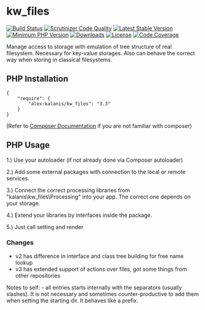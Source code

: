 # kw_files

[![Build Status](https://app.travis-ci.com/alex-kalanis/kw_files.svg?branch=master)](https://app.travis-ci.com/github/alex-kalanis/kw_files)
[![Scrutinizer Code Quality](https://scrutinizer-ci.com/g/alex-kalanis/kw_files/badges/quality-score.png?b=master)](https://scrutinizer-ci.com/g/alex-kalanis/kw_files/?branch=master)
[![Latest Stable Version](https://poser.pugx.org/alex-kalanis/kw_files/v/stable.svg?v=1)](https://packagist.org/packages/alex-kalanis/kw_files)
[![Minimum PHP Version](https://img.shields.io/badge/php-%3E%3D%207.3-8892BF.svg)](https://php.net/)
[![Downloads](https://img.shields.io/packagist/dt/alex-kalanis/kw_files.svg?v1)](https://packagist.org/packages/alex-kalanis/kw_files)
[![License](https://poser.pugx.org/alex-kalanis/kw_files/license.svg?v=1)](https://packagist.org/packages/alex-kalanis/kw_files)
[![Code Coverage](https://scrutinizer-ci.com/g/alex-kalanis/kw_files/badges/coverage.png?b=master&v=1)](https://scrutinizer-ci.com/g/alex-kalanis/kw_files/?branch=master)

Manage access to storage with emulation of tree structure of real filesystem.
Necessary for key-value storages. Also can behave the correct way when storing
in classical filesystems.

## PHP Installation

```
{
    "require": {
        "alex-kalanis/kw_files": "3.3"
    }
}
```

(Refer to [Composer Documentation](https://github.com/composer/composer/blob/master/doc/00-intro.md#introduction) if you are not
familiar with composer)


## PHP Usage

1.) Use your autoloader (if not already done via Composer autoloader)

2.) Add some external packages with connection to the local or remote services.

3.) Connect the correct processing libraries from "kalanis\kw_files\Processing" into your app. The correct one depends on your storage.

4.) Extend your libraries by interfaces inside the package.

5.) Just call setting and render


### Changes

- v2 has difference in interface and class tree building for free name lookup
- v3 has extended support of actions over files, got some things from other repositories


Notes to self: - all entries starts internally with the separators (usually slashes). It is not necessary
and sometimes counter-productive to add them when setting the starting dir. It behaves like a prefix.
